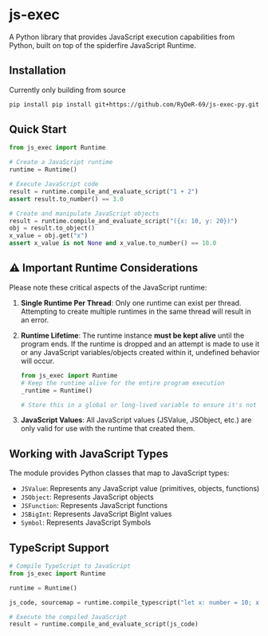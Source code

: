 # js-exec

A Python library that provides JavaScript execution capabilities from Python, built on top of the spiderfire JavaScript Runtime.

## Installation

Currently only building from source
```bash
pip install pip install git+https://github.com/RyDeR-69/js-exec-py.git
```

## Quick Start

```python
from js_exec import Runtime

# Create a JavaScript runtime
runtime = Runtime()

# Execute JavaScript code
result = runtime.compile_and_evaluate_script("1 + 2")
assert result.to_number() == 3.0

# Create and manipulate JavaScript objects
result = runtime.compile_and_evaluate_script("({x: 10, y: 20})")
obj = result.to_object()
x_value = obj.get("x")
assert x_value is not None and x_value.to_number() == 10.0
```

## ⚠️ Important Runtime Considerations

Please note these critical aspects of the JavaScript runtime:

1. **Single Runtime Per Thread**: Only one runtime can exist per thread. Attempting to create multiple runtimes in the same thread will result in an error.

2. **Runtime Lifetime**: The runtime instance **must be kept alive** until the program ends. If the runtime is dropped and an attempt is made to use it or any JavaScript variables/objects created within it, undefined behavior will occur.

   ```python
   from js_exec import Runtime
   # Keep the runtime alive for the entire program execution
   _runtime = Runtime()
   
   # Store this in a global or long-lived variable to ensure it's not garbage collected
   ```

3. **JavaScript Values**: All JavaScript values (JSValue, JSObject, etc.) are only valid for use with the runtime that created them.

## Working with JavaScript Types

The module provides Python classes that map to JavaScript types:

- `JSValue`: Represents any JavaScript value (primitives, objects, functions)
- `JSObject`: Represents JavaScript objects
- `JSFunction`: Represents JavaScript functions
- `JSBigInt`: Represents JavaScript BigInt values
- `Symbol`: Represents JavaScript Symbols

## TypeScript Support

```python
# Compile TypeScript to JavaScript
from js_exec import Runtime

runtime = Runtime()

js_code, sourcemap = runtime.compile_typescript("let x: number = 10; x + 5;")

# Execute the compiled JavaScript
result = runtime.compile_and_evaluate_script(js_code)
```
